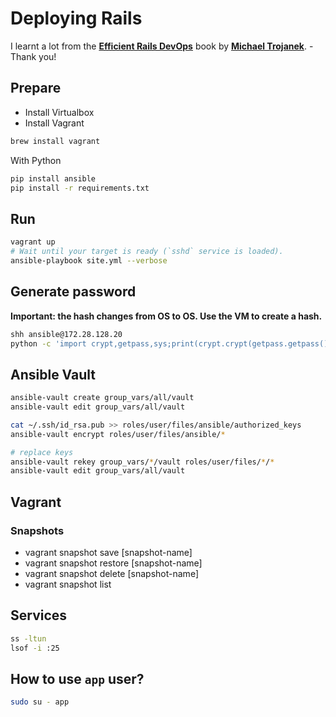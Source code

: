 # Deploying Rails

I learnt a lot from the **[Efficient Rails DevOps](https://efficientrailsdevops.com/)** book by **[Michael Trojanek](https://relativkreativ.at/about)**. - Thank you!

## Prepare
- Install Virtualbox
- Install Vagrant
```bash
brew install vagrant
```

With Python
```bash
pip install ansible
pip install -r requirements.txt
```

## Run
```bash
vagrant up
# Wait until your target is ready (`sshd` service is loaded).
ansible-playbook site.yml --verbose
```

## Generate password

**Important: the hash changes from OS to OS. Use the VM to create a hash.**

```bash
shh ansible@172.28.128.20
python -c 'import crypt,getpass,sys;print(crypt.crypt(getpass.getpass(), crypt.mksalt(crypt.METHOD_SHA512)))'
```

## Ansible Vault
```bash
ansible-vault create group_vars/all/vault
ansible-vault edit group_vars/all/vault

cat ~/.ssh/id_rsa.pub >> roles/user/files/ansible/authorized_keys
ansible-vault encrypt roles/user/files/ansible/*

# replace keys
ansible-vault rekey group_vars/*/vault roles/user/files/*/*
ansible-vault edit group_vars/all/vault
```

## Vagrant

### Snapshots

* vagrant snapshot save [snapshot-name]
* vagrant snapshot restore [snapshot-name]
* vagrant snapshot delete [snapshot-name]
* vagrant snapshot list

## Services
```bash
ss -ltun
lsof -i :25
```

## How to use `app` user?
```bash
sudo su - app
```




